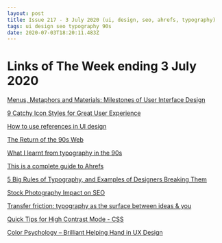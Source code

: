 ```yaml
---
layout: post
title: Issue 217 - 3 July 2020 (ui, design, seo, ahrefs, typography)
tags: ui design seo typography 90s
date: 2020-07-03T18:20:11.483Z
---
```

# Links of The Week ending 3 July 2020

<a href="https://medium.com/@borism/menus-metaphors-and-materials-milestones-of-user-interface-design-f3f75481c46c" title="Menus, Metaphors and Materials: Milestones of User Interface Design" alt="Menus, Metaphors and Materials: Milestones of User Interface Design" target="_blank">Menus, Metaphors and Materials: Milestones of User Interface Design</a>

<a href="https://uxplanet.org/9-catchy-icon-styles-to-kill-it-in-your-next-project-618f952cfc83" title="9 Catchy Icon Styles for Great User Experience" alt="9 Catchy Icon Styles for Great User Experience" target="_blank">9 Catchy Icon Styles for Great User Experience</a>

<a href="https://uxplanet.org/how-to-use-references-in-ui-design-18c1304993b6" title="How to use references in UI design" alt="How to use references in UI design" target="_blank">How to use references in UI design</a>

<a href="https://mxb.dev/blog/the-return-of-the-90s-web/" title="The Return of the 90s Web" alt="The Return of the 90s Web" target="_blank">The Return of the 90s Web</a>

<a href="https://www.theteam.co.uk/blog/what-i-learnt-from-typography-in-the-90s/" title="What I learnt from typography in the 90s" alt="What I learnt from typography in the 90s" target="_blank">What I learnt from typography in the 90s</a>

<a href="https://backlinko.com/ahrefs-guide" title="This is a complete guide to Ahrefs" alt="This is a complete guide to Ahrefs">This is a complete guide to Ahrefs</a>

<a href="https://we.graphics/blog/5-big-rules-of-typography-and-examples-of-designers-breaking-them/" title="5 Big Rules of Typography, and Examples of Designers Breaking Them" alt="5 Big Rules of Typography, and Examples of Designers Breaking Them" target="_blank">5 Big Rules of Typography, and Examples of Designers Breaking Them</a>

<a href="https://www.searchenginejournal.com/stock-photography-and-seo/373153/" title="Stock Photography Impact on SEO" alt="Stock Photography Impact on SEO" target="_blank">Stock Photography Impact on SEO</a>

<a href="https://medium.com/web-typography-news/transfer-friction-typography-as-the-surface-between-ideas-you-6d89489c818e" title="Transfer friction: typography as the surface between ideas & you" alt="Transfer friction: typography as the surface between ideas & you">Transfer friction: typography as the surface between ideas & you</a>

<a href="https://css-tricks.com/quick-tips-for-high-contrast-mode/" title="Quick Tips for High Contrast Mode" alt="Quick Tips for High Contrast Mode" target="_blank">Quick Tips for High Contrast Mode - CSS</a>

<a href="https://uxstudioteam.com/ux-blog/color-psychology-in-ux-design/" title="Color Psychology – Brilliant Helping Hand in UX Design" alt="Color Psychology – Brilliant Helping Hand in UX Design" target="_blank">Color Psychology – Brilliant Helping Hand in UX Design</a>